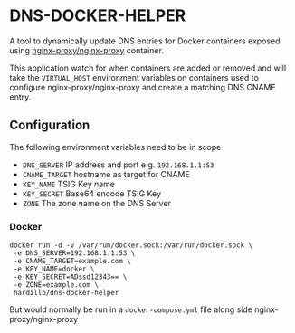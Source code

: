 # DNS-DOCKER-HELPER

A tool to dynamically update DNS entries for Docker containers exposed
using [nginx-proxy/nginx-proxy](https://github.com/nginx-proxy/nginx-proxy) container.

This application watch for when containers are added or removed and will take the `VIRTUAL_HOST` environment variables on containers used to configure nginx-proxy/nginx-proxy and create a matching DNS CNAME entry.

## Configuration

The following environment variables need to be in scope

- `DNS_SERVER` IP address and port e.g. `192.168.1.1:53`
- `CNAME_TARGET` hostname as target for CNAME
- `KEY_NAME` TSIG Key name
- `KEY_SECRET` Base64 encode TSIG Key
- `ZONE` The zone name on the DNS Server

### Docker

```
docker run -d -v /var/run/docker.sock:/var/run/docker.sock \
 -e DNS_SERVER=192.168.1.1:53 \
 -e CNAME_TARGET=example.com \
 -e KEY_NAME=docker \
 -e KEY_SECRET=ADssd12343== \
 -e ZONE=example.com \
 hardillb/dns-docker-helper
```

But would normally be run in a `docker-compose.yml` file along side nginx-proxy/nginx-proxy